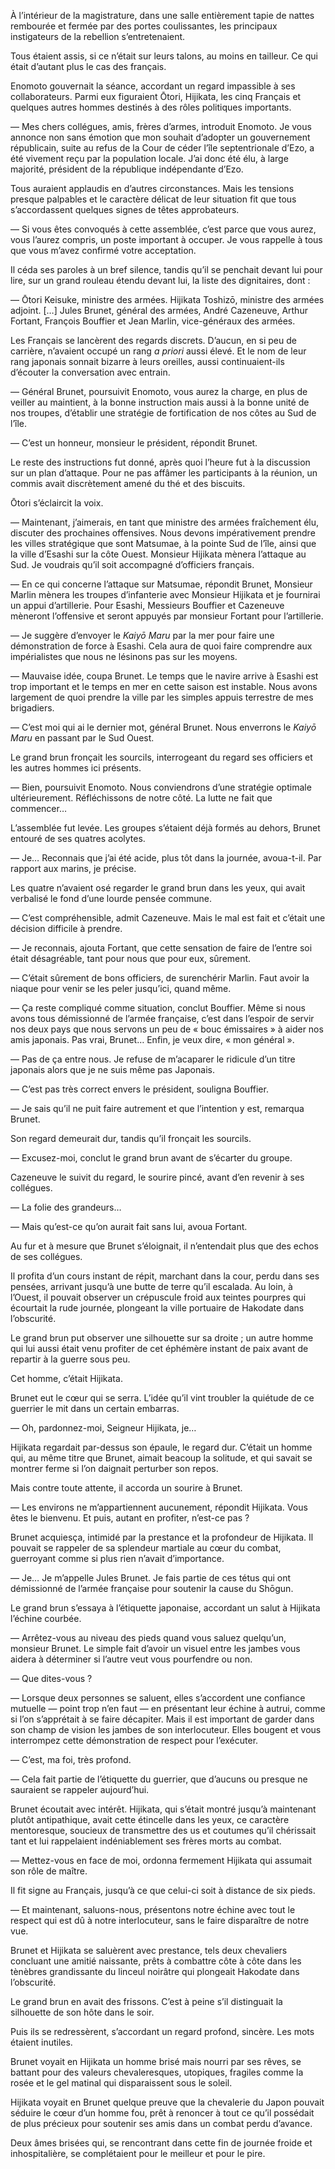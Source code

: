À l’intérieur de la magistrature, dans une salle entièrement tapie de nattes
rembourée et fermée par des portes coulissantes, les principaux instigateurs
de la rebellion s’entretenaient.

Tous étaient assis, si ce n’était sur leurs talons, au moins en tailleur. Ce
qui était d’autant plus le cas des français.

Enomoto gouvernait la séance, accordant un regard impassible à ses
collaborateurs. Parmi eux figuraient Ōtori, Hijikata, les cinq Français et
quelques autres hommes destinés à des rôles politiques importants.

— Mes chers collégues, amis, frères d’armes, introduit Enomoto. Je vous annonce
non sans émotion que mon souhait d’adopter un gouvernement républicain, suite
au refus de la Cour de céder l’île septentrionale d’Ezo, a été vivement reçu
par la population locale. J’ai donc été élu, à large majorité, président de
la république indépendante d’Ezo.

Tous auraient applaudis en d’autres circonstances. Mais les tensions presque
palpables et le caractère délicat de leur situation fit que tous s’accordassent
quelques signes de têtes approbateurs.

— Si vous êtes convoqués à cette assemblée, c’est parce que vous aurez, vous
l’aurez compris, un poste important à occuper. Je vous rappelle à tous que
vous m’avez confirmé votre acceptation.

Il céda ses paroles à un bref silence, tandis qu’il se penchait devant lui pour
lire, sur un grand rouleau étendu devant lui, la liste des dignitaires, dont :

— Ōtori Keisuke, ministre des armées. Hijikata Toshizō, ministre des armées
adjoint. […] Jules Brunet, général des armées, André Cazeneuve, Arthur Fortant,
François Bouffier et Jean Marlin, vice-généraux des armées.

Les Français se lancèrent des regards discrets. D’aucun, en si peu de carrière,
n’avaient occupé un rang *a priori* aussi élevé. Et le nom de leur rang
japonais sonnait bizarre à leurs oreilles, aussi continuaient-ils d’écouter
la conversation avec entrain.

— Général Brunet, poursuivit Enomoto, vous aurez la charge, en plus de veiller
au maintient, à la bonne instruction mais aussi à la bonne unité de nos
troupes, d’établir une stratégie de fortification de nos côtes au Sud de
l’île.

— C’est un honneur, monsieur le président, répondit Brunet.

Le reste des instructions fut donné, après quoi l’heure fut à la discussion sur
un plan d’attaque. Pour ne pas affâmer les participants à la réunion, un commis
avait discrètement amené du thé et des biscuits.

Ōtori s’éclaircit la voix.

— Maintenant, j’aimerais, en tant que ministre des armées fraîchement élu,
discuter des prochaines offensives. Nous devons impérativement prendre les
villes stratégique que sont Matsumae, à la pointe Sud de l’île, ainsi que la
ville d’Esashi sur la côte Ouest. Monsieur Hijikata mènera l’attaque au Sud.
Je voudrais qu’il soit accompagné d’officiers français.

— En ce qui concerne l’attaque sur Matsumae, répondit Brunet, Monsieur Marlin
mènera les troupes d’infanterie avec Monsieur Hijikata et je fournirai un appui
d’artillerie. Pour Esashi, Messieurs Bouffier et Cazeneuve mèneront l’offensive
et seront appuyés par monsieur Fortant pour l’artillerie.

— Je suggère d’envoyer le *Kaiyō Maru* par la mer pour faire une démonstration
de force à Esashi. Cela aura de quoi faire comprendre aux impérialistes que
nous ne lésinons pas sur les moyens.

— Mauvaise idée, coupa Brunet. Le temps que le navire arrive à Esashi est trop
important et le temps en mer en cette saison est instable. Nous avons largement
de quoi prendre la ville par les simples appuis terrestre de mes brigadiers.

— C’est moi qui ai le dernier mot, général Brunet. Nous enverrons le 
*Kaiyō Maru* en passant par le Sud Ouest.

Le grand brun fronçait les sourcils, interrogeant du regard ses officiers et
les autres hommes ici présents.

— Bien, poursuivit Enomoto. Nous conviendrons d’une stratégie optimale
ultérieurement. Réfléchissons de notre côté. La lutte ne fait que commencer…

L’assemblée fut levée. Les groupes s’étaient déjà formés au dehors, Brunet
entouré de ses quatres acolytes.

— Je… Reconnais que j’ai été acide, plus tôt dans la journée, avoua-t-il. Par
rapport aux marins, je précise.

Les quatre n’avaient osé regarder le grand brun dans les yeux, qui avait
verbalisé le fond d’une lourde pensée commune.

— C’est compréhensible, admit Cazeneuve. Mais le mal est fait et c’était une
décision difficile à prendre.

— Je reconnais, ajouta Fortant, que cette sensation de faire de l’entre soi
était désagréable, tant pour nous que pour eux, sûrement.

— C’était sûrement de bons officiers, de surenchérir Marlin. Faut avoir la
niaque pour venir se les peler jusqu’ici, quand même.

— Ça reste compliqué comme situation, conclut Bouffier. Même si nous avons
tous démissionné de l’armée française, c’est dans l’espoir de servir nos deux
pays que nous servons un peu de « bouc émissaires » à aider nos amis japonais.
Pas vrai, Brunet… Enfin, je veux dire, « mon général ».

— Pas de ça entre nous. Je refuse de m’acaparer le ridicule d’un titre
japonais alors que je ne suis même pas Japonais.

— C’est pas très correct envers le président, souligna Bouffier.

— Je sais qu’il ne puit faire autrement et que l’intention y est, remarqua
Brunet.

Son regard demeurait dur, tandis qu’il fronçait les sourcils.

— Excusez-moi, conclut le grand brun avant de s’écarter du groupe.

Cazeneuve le suivit du regard, le sourire pincé, avant d’en revenir à ses
collégues.

— La folie des grandeurs…

— Mais qu’est-ce qu’on aurait fait sans lui, avoua Fortant.

Au fur et à mesure que Brunet s’éloignait, il n’entendait plus que des echos
de ses collégues.

Il profita d’un cours instant de répit, marchant dans la cour, perdu dans ses
pensées, arrivant jusqu’à une butte de terre qu’il escalada. Au loin, à
l’Ouest, il pouvait observer un crépuscule froid aux teintes pourpres qui
écourtait la rude journée, plongeant la ville portuaire de Hakodate dans
l’obscurité.

Le grand brun put observer une silhouette sur sa droite ; un autre homme qui
lui aussi était venu profiter de cet éphémère instant de paix avant de repartir
à la guerre sous peu.

Cet homme, c’était Hijikata.

Brunet eut le cœur qui se serra. L’idée qu’il vint troubler la quiétude de ce
guerrier le mit dans un certain embarras.

— Oh, pardonnez-moi, Seigneur Hijikata, je…

Hijikata regardait par-dessus son épaule, le regard dur. C’était un homme qui,
au même titre que Brunet, aimait beacoup la solitude, et qui savait se montrer
ferme si l’on daignait perturber son repos.

Mais contre toute attente, il accorda un sourire à Brunet.

— Les environs ne m’appartiennent aucunement, répondit Hijikata. Vous êtes
le bienvenu. Et puis, autant en profiter, n’est-ce pas ?

Brunet acquiesça, intimidé par la prestance et la profondeur de Hijikata. Il
pouvait se rappeler de sa splendeur martiale au cœur du combat, guerroyant
comme si plus rien n’avait d’importance.

— Je… Je m’appelle Jules Brunet. Je fais partie de ces tétus qui ont
démissionné de l’armée française pour soutenir la cause du Shōgun.

Le grand brun s’essaya à l’étiquette japonaise, accordant un salut à Hijikata
l’échine courbée.

— Arrêtez-vous au niveau des pieds quand vous saluez quelqu’un, monsieur
Brunet. Le simple fait d’avoir un visuel entre les jambes vous aidera à
déterminer si l’autre veut vous pourfendre ou non.

— Que dites-vous ?

— Lorsque deux personnes se saluent, elles s’accordent une confiance mutuelle
— point trop n’en faut — en présentant leur échine à autrui, comme si l’on
s’apprétait à se faire décapiter. Mais il est important de garder dans son
champ de vision les jambes de son interlocuteur. Elles bougent et vous
interrompez cette démonstration de respect pour l’exécuter.

— C’est, ma foi, très profond.

— Cela fait partie de l’étiquette du guerrier, que d’aucuns ou presque ne
sauraient se rappeler aujourd’hui.

Brunet écoutait avec intérêt. Hijikata, qui s’était montré jusqu’à maintenant
plutôt antipathique, avait cette étincelle dans les yeux, ce caractère
mentoresque, soucieux de transmettre des us et coutumes qu’il chérissait tant
et lui rappelaient indéniablement ses frères morts au combat.

— Mettez-vous en face de moi, ordonna fermement Hijikata qui assumait son rôle
de maître.

Il fit signe au Français, jusqu’à ce que celui-ci soit à distance de six pieds.

— Et maintenant, saluons-nous, présentons notre échine avec tout le respect qui
est dû à notre interlocuteur, sans le faire disparaître de notre vue.

Brunet et Hijikata se saluèrent avec prestance, tels deux chevaliers concluant
une amitié naissante, prêts à combattre côte à côte dans les tènèbres
grandissante du linceul noirâtre qui plongeait Hakodate dans l’obscurité.

Le grand brun en avait des frissons. C’est à peine s’il distinguait la
silhouette de son hôte dans le soir.

Puis ils se redressèrent, s’accordant un regard profond, sincère. Les mots
étaient inutiles.

Brunet voyait en Hijikata un homme brisé mais nourri par ses rêves, se battant
pour des valeurs chevaleresques, utopiques, fragiles comme la rosée et le gel
matinal qui disparaissent sous le soleil.

Hijikata voyait en Brunet quelque preuve que la chevalerie du Japon pouvait
séduire le cœur d’un homme fou, prêt à renoncer à tout ce qu’il possédait de
plus précieux pour soutenir ses amis dans un combat perdu d’avance.

Deux âmes brisées qui, se rencontrant dans cette fin de journée froide et
inhospitalière, se complétaient pour le meilleur et pour le pire.
